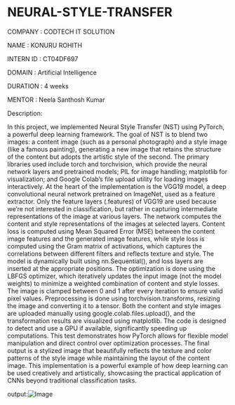 # NEURAL-STYLE-TRANSFER
COMPANY : CODTECH IT SOLUTION

NAME : KONURU ROHITH

INTERN ID : CT04DF697

DOMAIN : Artificial Intelligence

DURATION : 4 weeks

MENTOR : Neela Santhosh Kumar

Description:


In this project, we implemented Neural Style Transfer (NST) using PyTorch, a powerful deep learning framework. The goal of NST is to blend two images: a content image (such as a personal photograph) and a style image (like a famous painting), generating a new image that retains the structure of the content but adopts the artistic style of the second. The primary libraries used include torch and torchvision, which provide the neural network layers and pretrained models; PIL for image handling; matplotlib for visualization; and Google Colab’s file upload utility for loading images interactively. At the heart of the implementation is the VGG19 model, a deep convolutional neural network pretrained on ImageNet, used as a feature extractor. Only the feature layers (.features) of VGG19 are used because we’re not interested in classification, but rather in capturing intermediate representations of the image at various layers. The network computes the content and style representations of the images at selected layers. Content loss is computed using Mean Squared Error (MSE) between the content image features and the generated image features, while style loss is computed using the Gram matrix of activations, which captures the correlations between different filters and reflects texture and style. The model is dynamically built using nn.Sequential(), and loss layers are inserted at the appropriate positions. The optimization is done using the LBFGS optimizer, which iteratively updates the input image (not the model weights) to minimize a weighted combination of content and style losses. The image is clamped between 0 and 1 after every iteration to ensure valid pixel values. Preprocessing is done using torchvision.transforms, resizing the image and converting it to a tensor. Both the content and style images are uploaded manually using google.colab.files.upload(), and the transformation results are visualized using matplotlib. The code is designed to detect and use a GPU if available, significantly speeding up computations. This test demonstrates how PyTorch allows for flexible model manipulation and direct control over optimization processes. The final output is a stylized image that beautifully reflects the texture and color patterns of the style image while maintaining the layout of the content image. This implementation is a powerful example of how deep learning can be used creatively and artistically, showcasing the practical application of CNNs beyond traditional classification tasks.

output:![Image](https://github.com/user-attachments/assets/fb1fb133-7e5e-47c7-9c71-701482476911)

